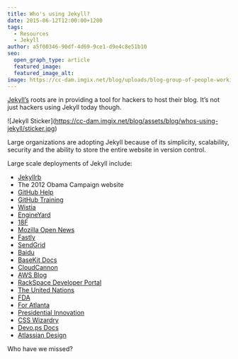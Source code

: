 ```yaml
---
title: Who's using Jekyll?
date: 2015-06-12T12:00:00+1200
tags:
  - Resources
  - Jekyll
author: a5f00346-90df-4d69-9ce1-d9e4c8e51b10
seo:
  open_graph_type: article
  featured_image:
  featured_image_alt:
image: https://cc-dam.imgix.net/blog/uploads/blog-group-of-people-working.jpg
---
```

[Jekyll’s](http://jekyllrb.com) roots are in providing a tool for hackers to host their blog. It’s not just hackers using Jekyll today though.

\!\[Jekyll Sticker\](https://cc-dam.imgix.net/blog/assets/blog/whos-using-jekyll/sticker.jpg)

Large organizations are adopting Jekyll because of its simplicity, scalability, security and the ability to store the entire website in version control.

Large scale deployments of Jekyll include:

* [Jekyllrb](http://jekyllrb.com)
* The 2012 Obama Campaign website
* [GitHub Help](https://github.com/blog/1939-how-github-uses-github-to-document-github)
* [GitHub Training](https://training.github.com/)
* [Wistia](http://wistia.com/blog/jekyll-for-documentation)
* [EngineYard](https://www.engineyard.com)
* [18F](https://18f.gsa.gov/)
* [Mozilla Open News](https://github.com/mozilla/mozilla-opennews)
* [Fastly](https://www.fastly.com/)
* [SendGrid](https://sendgrid.com/blog/creating-sustainable-documentation-with-jekyll/)
* [Baidu](https://github.com/fex-team/fis-site)
* [BaseKit Docs](http://docs.basekit.com/)
* [CloudCannon](http://cloudcannon.com)
* [AWS Blog](https://twitter.com/jeffbarr/status/469624612616040449)
* [RackSpace Developer Portal](https://github.com/rackerlabs/developer.rackspace.com)
* [The United Nations](https://worldstatisticsday.org/)
* [FDA](https://open.fda.gov/)
* [For Atlanta](http://foratlanta.github.io/)
* [Presidential Innovation](http://presidentialinnovation.org/)
* [CSS Wizardry](http://csswizardry.com/)
* [Devo.ps Docs](http://docs.devo.ps/)
* [Atlassian Design](https://design.atlassian.com)

Who have we missed?

